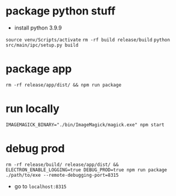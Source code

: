 # package python stuff

- install python 3.9.9

`source venv/Scripts/activate`
`rm -rf build release/build`
`python src/main/ipc/setup.py build`

# package app

`rm -rf release/app/dist/ && npm run package`

# run locally

`IMAGEMAGICK_BINARY="./bin/ImageMagick/magick.exe" npm start`

# debug prod

`rm -rf release/build/ release/app/dist/ && ELECTRON_ENABLE_LOGGING=true DEBUG_PROD=true npm run package`
`./path/to/exe --remote-debugging-port=8315`

- go to `localhost:8315`
